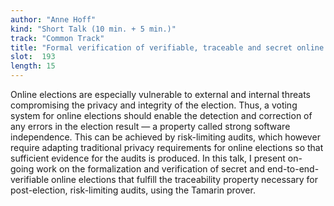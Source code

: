 ```yaml
---
author: "Anne Hoff"
kind: "Short Talk (10 min. + 5 min.)"
track: "Common Track"
title: "Formal verification of verifiable, traceable and secret online elections"
slot:  193
length: 15
---
```


Online elections are especially vulnerable to external and internal threats compromising the privacy and integrity of the election. Thus, a voting system for online elections should enable the detection and correction of any errors in the election result — a property called strong software independence.
This can be achieved by risk-limiting audits, which however require adapting traditional privacy requirements for online elections so that sufficient evidence for the audits is produced.
In this talk, I present on-going work on the formalization and verification of secret and end-to-end-verifiable online elections that fulfill the traceability property necessary for post-election, risk-limiting audits, using the Tamarin prover.
